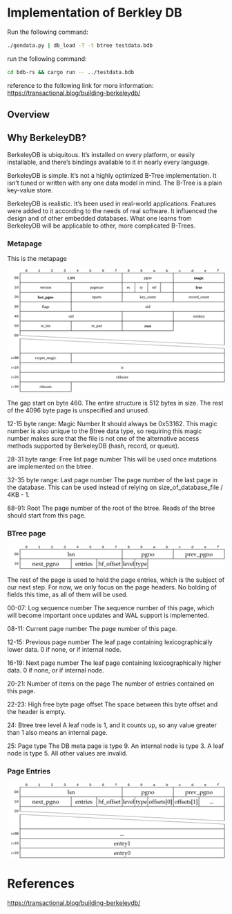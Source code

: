 # Implementation of Berkley DB

Run the following command:

```bash
./gendata.py | db_load -T -t btree testdata.bdb
```

run the following command:
```bash
cd bdb-rs && cargo run -- ../testdata.bdb
```

reference to the following link for more information: https://transactional.blog/building-berkeleydb/


## Overview
## Why BerkeleyDB?
BerkeleyDB is ubiquitous. It’s installed on every platform, or easily installable, and there’s bindings available to it in nearly every language.

BerkeleyDB is simple. It’s not a highly optimized B-Tree implementation. 
It isn’t tuned or written with any one data model in mind. The B-Tree is a 
plain key-value store.


BerkeleyDB is realistic. It’s been used in real-world applications. 
Features were added to it according to the needs of real software. 
It influenced the design and of other embedded databases. What one learns 
from BerkeleyDB will be applicable to other, more complicated B-Trees.

### Metapage 

This is the metapage

![metapage](./metapage.svg)

The gap start on byte 460.
The entire structure is 512 bytes in size. 
The rest of the 4096 byte page is unspecified and unused. 

12-15 byte range: Magic Number
It should always be 0x53162. This magic number is also unique to the Btree data type, so requiring this magic number makes sure that the file is not one of the alternative access methods supported by BerkeleyDB (hash, record, or queue).

28-31 byte range: Free list page number
This will be used once mutations are implemented on the btree.

32-35 byte range: Last page number
The page number of the last page in the database. This can be used instead of relying on size_of_database_file / 4KB - 1.

88-91: Root
The page number of the root of the btree. Reads of the btree should start from this page.


### BTree page

![btree](./btree.svg)

The rest of the page is used to hold the page entries, which is the subject of our next step. For now, we only focus on the page headers. No bolding of fields this time, as all of them will be used.

00-07: Log sequence number
The sequence number of this page, which will become important once updates and WAL support is implemented.

08-11: Current page number
The page number of this page.

12-15: Previous page number
The leaf page containing lexicographically lower data. 0 if none, or if internal node.

16-19: Next page number
The leaf page containing lexicographically higher data. 0 if none, or if internal node.

20-21: Number of items on the page
The number of entries contained on this page.

22-23: High free byte page offset
The space between this byte offset and the header is empty.

24: Btree tree level
A leaf node is 1, and it counts up, so any value greater than 1 also means an internal page.

25: Page type
The DB meta page is type 9. An internal node is type 3. A leaf node is type 5. All other values are invalid.


### Page Entries



![page](./page.svg)

# References

https://transactional.blog/building-berkeleydb/
